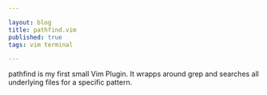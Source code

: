 ```yaml
---

layout: blog
title: pathfind.vim
published: true
tags: vim terminal

---
```


pathfind is my first small Vim Plugin. It wrapps around grep and searches all underlying files for a specific pattern.

